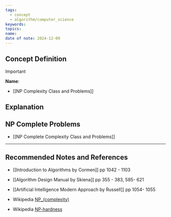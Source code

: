 ```yaml
---
tags:
  - concept
  - algorithm/computer_science
keywords: 
topics: 
name: 
date of note: 2024-12-09
---
```


## Concept Definition

>[!important]
>**Name**: 



- [[NP Complexity Class and Problems]]

## Explanation


## NP Complete Problems

- [[NP Complete Complexity Class and Problems]]




-----------
##  Recommended Notes and References


- [[Introduction to Algorithms by Cormen]] pp 1042 - 1103
- [[Algorithm Design Manual by Skiena]] pp 355 - 383, 585- 621
- [[Artificial Intelligence Modern Approach by Russell]] pp 1054- 1055

- Wikipedia [NP_(complexity)](https://en.wikipedia.org/wiki/NP_(complexity))
- Wikipedia [NP-hardness](https://en.wikipedia.org/wiki/NP-hardness)